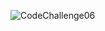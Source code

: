 ![CodeChallenge06](https://github.com/abshir206/data-structures-and-algorithms/assets/122309776/2650f1e4-42cd-420d-b990-86305dd86292)
